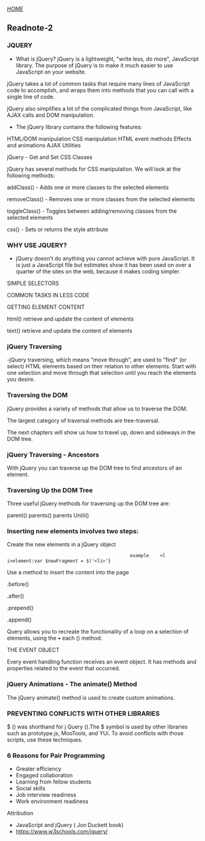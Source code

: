 
[*HOME*](https://nassir1976.github.io/reading-notes/)

## Readnote-2

### JQUERY
- What is jQuery? jQuery is a lightweight, "write less, do more", JavaScript library.
The purpose of jQuery is to make it much easier to use JavaScript on your website.

jQuery takes a lot of common tasks that require many lines of JavaScript code to accomplish, and wraps them into methods that you can call with a single line of code.

jQuery also simplifies a lot of the complicated things from JavaScript, like AJAX calls and DOM manipulation.

- The jQuery library contains the following features:

HTML/DOM manipulation
CSS manipulation
HTML event methods
Effects and animations
AJAX
Utilities

 jQuery - Get and Set CSS Classes

jQuery has several methods for CSS manipulation. We will look at the following methods:

addClass() - Adds one or more classes to the selected elements

removeClass() - Removes one or more classes from the selected elements

toggleClass() - Toggles between adding/removing classes from the selected elements

css() - Sets or returns the style attribute

 ### WHY USE JQUERY?
- jQuery doesn't do anything you cannot achieve with pure JavaScript. It is just a JavaScript file but estimates show it has been used on over a quarter of the sites on the web, because it makes coding simpler.

SIMPLE SELECTORS

COMMON TASKS IN LESS CODE

GETTING ELEMENT CONTENT

html() retrieve and update the content of elements

text() retrieve and update the content of elements

 ### jQuery Traversing
-jQuery traversing, which means "move through", are used to "find" (or select) HTML elements based on their relation to other elements. Start with one selection and move through that selection until you reach the elements you desire.

### Traversing the DOM
jQuery provides a variety of methods that allow us to traverse the DOM.

The largest category of traversal methods are tree-traversal.

The next chapters will show us how to travel up, down and sideways in the DOM tree.

### jQuery Traversing - Ancestors
With jQuery you can traverse up the DOM tree to find ancestors of an element.
### Traversing Up the DOM Tree
Three useful jQuery methods for traversing up the DOM tree are:

parent()
parents()
parents Until()
### Inserting new elements involves two steps:
Create the new elements in a jQuery object

                                                 example    <l i>element:var $newFragment = $('<li>'}
Use a method to insert the content into the page

.before()

.after()

.prepend()

.append()

Query allows you to recreate the functionality of a loop on a selection of elements, using the • each () method.

THE EVENT OBJECT

Every event handling function receives an event object. It has methods and properties related to the event that occurred.

### jQuery Animations - The animate() Method
The jQuery animate() method is used to create custom animations.

### PREVENTING CONFLICTS WITH OTHER LIBRARIES
$ () was shorthand for j Query ().The $ symbol is used by other libraries such as prototype.js, MooTools, and YUi. To avoid conflicts with those scripts, use these techniques.
### 6 Reasons for Pair Programming
- Greater efficiency
- Engaged collaboration
- Learning from fellow students
- Social skills
- Job interview readiness
- Work environment readiness

Attribution
- JavaScript and jQuery ( Jon Duckett book)
- https://www.w3schools.com/jquery/
